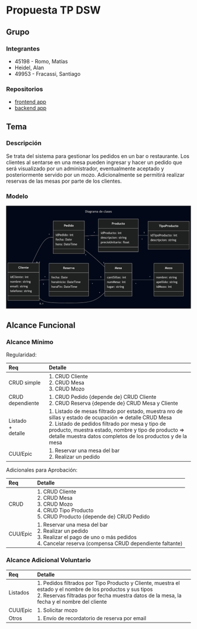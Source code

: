 # Propuesta TP DSW

## Grupo

### Integrantes

- 45198 - Romo, Matías
- Heidel, Alan
- 49953 - Fracassi, Santiago

### Repositorios

- [frontend app](https://github.com/matiusuario/utnfrrodsw-frontend)
- [backend app](https://github.com/matiusuario/utnfrrodsw-backend)

## Tema

### Descripción

Se trata del sistema para gestionar los pedidos en un bar o restaurante. Los clientes al sentarse en una mesa pueden ingresar y hacer un pedido que será visualizado por un administrador, eventualmente aceptado y posteriormente servido por un mozo. Adicionalmente se permitirá realizar reservas de las mesas por parte de los clientes.

### Modelo

[![imagen del modelo](mermaid-diagram-2025-04-30-130119.png)](https://mermaid.live/edit#pako:eNqNVE2P2yAQ_SvWHKvY8kfsJL5uValSV1ptt5fKF2omzqgYLIyrdqP89-KPJDabbMsJ3hveY5iBI5SKI-Tg-34hDRmBufeRWKVZzTyOXilYi20hB75ftBNbSE4aS0NKel-eC-nZMfDegyCUBr3jCPaD-ATmHklzxaWqf2gLtkaTrK441ozEW9igwL2Sasmc5uZPyImrpfeIOdZ7LA_M5soMXsGD0hP2QjXekH_GFvUvNte_K_RZUknKlTuzn0i-6_SkFe9K46YyoU4yHNtSU2Pt5Ntba2yZSH2TZJjuz7MXipkbjo_YLhIrmTRfSVjOrVpX97EOKrqK6Xcq80KNup3UnPnfxJYnV68LyXttxRoUYmgFlyHeazjmF6dxcu7rAsIgiArwfN_OP9jJ2GBu1CJkapx_KfX3OsacO23Eh4BoETCUa8YO220SIzu9A4c_3_IUc66G4zGvxz2161lgBZUmDvmeiRZXUKO2r9euYahIAeaAtsMht1PO9M8CCnmymxomvytVQ250Z7dp1VWHi0jXcPs0pq_mEoKSo35QnTSQR2k8aEB-hN-Qx9s0yMIsXm83cbJO19kK_kCeRUGabXdptonDbZhuouy0gtfBNQyyTZhGSRbvdlGSJGG0ApulUfpx_BGHj_H0F_a9hik)

<!-- [![](https://mermaid.ink/img/pako:eNqNVE2P2yAQ_SvWHKvY8kfsJL5uValSV1ptt5fKF2omzqgYLIyrdqP89-KPJDabbMsJ3hveY5iBI5SKI-Tg-34hDRmBufeRWKVZzTyOXilYi20hB75ftBNbSE4aS0NKel-eC-nZMfDegyCUBr3jCPaD-ATmHklzxaWqf2gLtkaTrK441ozEW9igwL2Sasmc5uZPyImrpfeIOdZ7LA_M5soMXsGD0hP2QjXekH_GFvUvNte_K_RZUknKlTuzn0i-6_SkFe9K46YyoU4yHNtSU2Pt5Ntba2yZSH2TZJjuz7MXipkbjo_YLhIrmTRfSVjOrVpX97EOKrqK6Xcq80KNup3UnPnfxJYnV68LyXttxRoUYmgFlyHeazjmF6dxcu7rAsIgiArwfN_OP9jJ2GBu1CJkapx_KfX3OsacO23Eh4BoETCUa8YO220SIzu9A4c_3_IUc66G4zGvxz2161lgBZUmDvmeiRZXUKO2r9euYahIAeaAtsMht1PO9M8CCnmymxomvytVQ250Z7dp1VWHi0jXcPs0pq_mEoKSo35QnTSQR2k8aEB-hN-Qx9s0yMIsXm83cbJO19kK_kCeRUGabXdptonDbZhuouy0gtfBNQyyTZhGSRbvdlGSJGG0ApulUfpx_BGHj_H0F_a9hik?type=png)](https://mermaid.live/edit#pako:eNqNVE2P2yAQ_SvWHKvY8kfsJL5uValSV1ptt5fKF2omzqgYLIyrdqP89-KPJDabbMsJ3hveY5iBI5SKI-Tg-34hDRmBufeRWKVZzTyOXilYi20hB75ftBNbSE4aS0NKel-eC-nZMfDegyCUBr3jCPaD-ATmHklzxaWqf2gLtkaTrK441ozEW9igwL2Sasmc5uZPyImrpfeIOdZ7LA_M5soMXsGD0hP2QjXekH_GFvUvNte_K_RZUknKlTuzn0i-6_SkFe9K46YyoU4yHNtSU2Pt5Ntba2yZSH2TZJjuz7MXipkbjo_YLhIrmTRfSVjOrVpX97EOKrqK6Xcq80KNup3UnPnfxJYnV68LyXttxRoUYmgFlyHeazjmF6dxcu7rAsIgiArwfN_OP9jJ2GBu1CJkapx_KfX3OsacO23Eh4BoETCUa8YO220SIzu9A4c_3_IUc66G4zGvxz2161lgBZUmDvmeiRZXUKO2r9euYahIAeaAtsMht1PO9M8CCnmymxomvytVQ250Z7dp1VWHi0jXcPs0pq_mEoKSo35QnTSQR2k8aEB-hN-Qx9s0yMIsXm83cbJO19kK_kCeRUGabXdptonDbZhuouy0gtfBNQyyTZhGSRbvdlGSJGG0ApulUfpx_BGHj_H0F_a9hik) -->

<!-- [![link de la imagen del modelo](https://mermaid.ink/img/pako:eNp9UkFugzAQ_Iq1xwoiHCAQX9NjI1VRT5UvFt4kSGBHxlRtIv5egyFFEY1P652Z9Yy1Nyi0RGAQhiFXtrQVMvJaipMRtSASSVGJBhuuBry_NCPKlSwNFrbUirwduCLuDDjZVSUqi-Tmm90ce0dZSr0IHbBB8yWWZUbLtrDLwj02y6qP8qKfK_V1Dvhiss-BciBh6IoXV3jnTyljAs-Z4nho4PTk3qwnDLZnaF_0hjw6ftQDPqUZOVO2hzfmuf-b9ucFAjiZUgI7iqrBAGo0tejvMPwMB3vGGjkwV0o8irayHLjqnO4i1KfWNTBrWqc0uj2d73PaixQWx225dw0qiWanW2WBZckwA9gNvoHR9Xa1TlK6jZOcJkkaB_DjuildUZpkURTTLM7XeRfAdXg0WmWpa21puqFxnkbZJgCX02qz9zs9rHb3C2pu3Zs?type=png)](https://mermaid.live/edit#pako:eNp9UkFugzAQ_Iq1xwoiHCAQX9NjI1VRT5UvFt4kSGBHxlRtIv5egyFFEY1P652Z9Yy1Nyi0RGAQhiFXtrQVMvJaipMRtSASSVGJBhuuBry_NCPKlSwNFrbUirwduCLuDDjZVSUqi-Tmm90ce0dZSr0IHbBB8yWWZUbLtrDLwj02y6qP8qKfK_V1Dvhiss-BciBh6IoXV3jnTyljAs-Z4nho4PTk3qwnDLZnaF_0hjw6ftQDPqUZOVO2hzfmuf-b9ucFAjiZUgI7iqrBAGo0tejvMPwMB3vGGjkwV0o8irayHLjqnO4i1KfWNTBrWqc0uj2d73PaixQWx225dw0qiWanW2WBZckwA9gNvoHR9Xa1TlK6jZOcJkkaB_DjuildUZpkURTTLM7XeRfAdXg0WmWpa21puqFxnkbZJgCX02qz9zs9rHb3C2pu3Zs) -->

## Alcance Funcional

### Alcance Mínimo

Regularidad:

| Req                     | Detalle                                                                                                                                                                                                                                                                              |
| :---------------------- | :----------------------------------------------------------------------------------------------------------------------------------------------------------------------------------------------------------------------------------------------------------------------------------- |
| CRUD simple             | 1. CRUD Cliente<br>2. CRUD Mesa<br>3. CRUD Mozo                                                                                                                                                                                                                                      |
| CRUD dependiente        | 1. CRUD Pedido {depende de} CRUD Cliente<br>2. CRUD Reserva {depende de} CRUD Mesa y Cliente                                                                                                                                                                                         |
| Listado<br>+<br>detalle | 1. Listado de mesas filtrado por estado, muestra nro de sillas y estado de ocupación => detalle CRUD Mesa<br> 2. Listado de pedidos filtrado por mesa y tipo de producto, muestra estado, nombre y tipo de producto => detalle muestra datos completos de los productos y de la mesa |
| CUU/Epic                | 1. Reservar una mesa del bar<br>2. Realizar un pedido                                                                                                                                                                                                                                |

Adicionales para Aprobación:

| Req      | Detalle                                                                                                                                                       |
| :------- | :------------------------------------------------------------------------------------------------------------------------------------------------------------ |
| CRUD     | 1. CRUD Cliente<br>2. CRUD Mesa<br>3. CRUD Mozo<br>4. CRUD Tipo Producto <br>5. CRUD Producto {depende de} CRUD Pedido                                        |
| CUU/Epic | 1. Reservar una mesa del bar<br>2. Realizar un pedido<br>3. Realizar el pago de uno o más pedidos<br>4. Cancelar reserva (compensa CRUD dependiente faltante) |

### Alcance Adicional Voluntario

| Req      | Detalle                                                                                                                                                                                                    |
| :------- | :--------------------------------------------------------------------------------------------------------------------------------------------------------------------------------------------------------- |
| Listados | 1. Pedidos filtrados por Tipo Producto y Cliente, muestra el estado y el nombre de los productos y sus tipos<br>2. Reservas filtradas por fecha muestra datos de la mesa, la fecha y el nombre del cliente |
| CUU/Epic | 1. Solicitar mozo                                                                                                                                                                                          |
| Otros    | 1. Envío de recordatorio de reserva por email                                                                                                                                                              |
